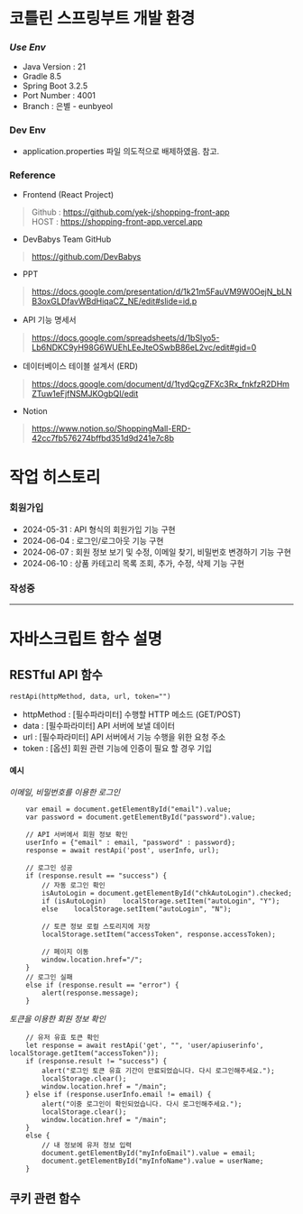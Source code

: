 # 코틀린 스프링부트 개발 환경
### *Use Env*
* Java Version : 21
* Gradle 8.5
* Spring Boot 3.2.5
* Port Number : 4001
* Branch : 은별 - eunbyeol

### Dev Env
* application.properties 파일 의도적으로 배제하였음. 참고.

### Reference
* Frontend (React Project)
> Github : https://github.com/yek-j/shopping-front-app  
> HOST : https://shopping-front-app.vercel.app
* DevBabys Team GitHub
>https://github.com/DevBabys
* PPT
> https://docs.google.com/presentation/d/1k21m5FauVM9W0OejN_bLNB3oxGLDfavWBdHiqaCZ_NE/edit#slide=id.p
* API 기능 명세서   
> https://docs.google.com/spreadsheets/d/1bSlyo5-Lb6NDKC9yH98G6WUEhLEeJteOSwbB86eL2vc/edit#gid=0
* 데이터베이스 테이블 설계서 (ERD)
> https://docs.google.com/document/d/1tydQcgZFXc3Rx_fnkfzR2DHmZTuw1eFjfNSMJKOgbQI/edit
* Notion
> https://www.notion.so/ShoppingMall-ERD-42cc7fb576274bffbd351d9d241e7c8b

# 작업 히스토리
### 회원가입
* 2024-05-31 : API 형식의 회원가입 기능 구현
* 2024-06-04 : 로그인/로그아웃 기능 구현
* 2024-06-07 : 회원 정보 보기 및 수정, 이메일 찾기, 비밀번호 변경하기 기능 구현
* 2024-06-10 : 상품 카테고리 목록 조회, 추가, 수정, 삭제 기능 구현
### 작성중

---
# 자바스크립트 함수 설명
## RESTful API 함수
```
restApi(httpMethod, data, url, token="")
```
* httpMethod : [필수파라미터] 수행할 HTTP 메소드 (GET/POST)
* data : [필수파라미터] API 서버에 보낼 데이터
* url : [필수파라미터] API 서버에서 기능 수행을 위한 요청 주소
* token : [옵션] 회원 관련 기능에 인증이 필요 할 경우 기입   
#### 예시
_이메일, 비밀번호를 이용한 로그인_
```
    var email = document.getElementById("email").value;
    var password = document.getElementById("password").value;

    // API 서버에서 회원 정보 확인
    userInfo = {"email" : email, "password" : password};
    response = await restApi('post', userInfo, url);

    // 로그인 성공
    if (response.result == "success") {
        // 자동 로그인 확인
        isAutoLogin = document.getElementById("chkAutoLogin").checked;
        if (isAutoLogin)    localStorage.setItem("autoLogin", "Y");
        else    localStorage.setItem("autoLogin", "N");

        // 토큰 정보 로컬 스토리지에 저장
        localStorage.setItem("accessToken", response.accessToken);

        // 페이지 이동
        window.location.href="/";
    }
    // 로그인 실패
    else if (response.result == "error") {
        alert(response.message);
    }
```
_토큰을 이용한 회원 정보 확인_
```
    // 유저 유효 토큰 확인
    let response = await restApi('get', "", 'user/apiuserinfo', localStorage.getItem("accessToken"));
    if (response.result != "success") {
        alert("로그인 토큰 유효 기간이 만료되었습니다. 다시 로그인해주세요.");
        localStorage.clear();
        window.location.href = "/main";
    } else if (response.userInfo.email != email) {
        alert("이중 로그인이 확인되었습니다. 다시 로그인해주세요.");
        localStorage.clear();
        window.location.href = "/main";
    }
    else {
        // 내 정보에 유저 정보 입력
        document.getElementById("myInfoEmail").value = email;
        document.getElementById("myInfoName").value = userName;
    }
```

## 쿠키 관련 함수
